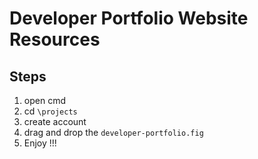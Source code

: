 # Developer Portfolio Website Resources
## Steps
1. open cmd
2. cd `\projects`
5. create account
6. drag and drop the `developer-portfolio.fig`
7. Enjoy !!! 
